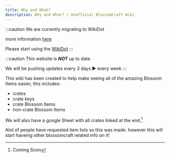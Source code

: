 ```yaml
---
title: Why and What?
description: Why and What? | Unofficial BlossomCraft Wiki
---
```

:::caution
We are currently migrating to WikiDot

more information [here](/starter/home/)

Please start using the [WikiDot](https://unofficialblossomcraftwiki.wikidot.com/)
:::

:::caution
This website is ***NOT*** up to date.

We will be pushing updates every 3 days ► every week
:::

This wiki has been created to help make seeing all of the amazing Blossom Items easier, this includes: 
- crates
- crate keys
- crate Blossom Items
- non-crate Blossom Items

We will also have a google Sheet with all crates linked at the end.[^1]

Alot of people have requested item lists so this was made. however this will start haveing other blossomcraft related info on it!

[^1]: Coming Soon